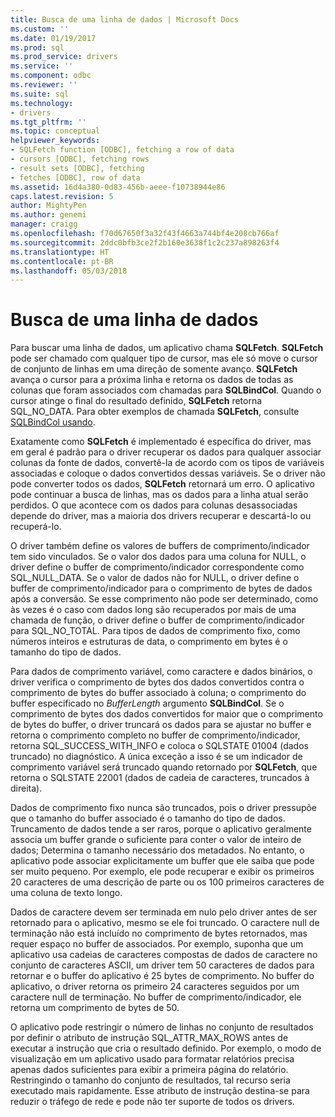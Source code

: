 ```yaml
---
title: Busca de uma linha de dados | Microsoft Docs
ms.custom: ''
ms.date: 01/19/2017
ms.prod: sql
ms.prod_service: drivers
ms.service: ''
ms.component: odbc
ms.reviewer: ''
ms.suite: sql
ms.technology:
- drivers
ms.tgt_pltfrm: ''
ms.topic: conceptual
helpviewer_keywords:
- SQLFetch function [ODBC], fetching a row of data
- cursors [ODBC], fetching rows
- result sets [ODBC], fetching
- fetches [ODBC], row of data
ms.assetid: 16d4a380-0d83-456b-aeee-f10738944e86
caps.latest.revision: 5
author: MightyPen
ms.author: genemi
manager: craigg
ms.openlocfilehash: f70d67650f3a32f43f4663a744bf4e208cb766af
ms.sourcegitcommit: 2ddc0bfb3ce2f2b160e3638f1c2c237a898263f4
ms.translationtype: HT
ms.contentlocale: pt-BR
ms.lasthandoff: 05/03/2018
---
```

# <a name="fetching-a-row-of-data"></a>Busca de uma linha de dados
Para buscar uma linha de dados, um aplicativo chama **SQLFetch**. **SQLFetch** pode ser chamado com qualquer tipo de cursor, mas ele só move o cursor de conjunto de linhas em uma direção de somente avanço. **SQLFetch** avança o cursor para a próxima linha e retorna os dados de todas as colunas que foram associados com chamadas para **SQLBindCol**. Quando o cursor atinge o final do resultado definido, **SQLFetch** retorna SQL_NO_DATA. Para obter exemplos de chamada **SQLFetch**, consulte [SQLBindCol usando](../../../odbc/reference/develop-app/using-sqlbindcol.md).  
  
 Exatamente como **SQLFetch** é implementado é específica do driver, mas em geral é padrão para o driver recuperar os dados para qualquer associar colunas da fonte de dados, convertê-la de acordo com os tipos de variáveis associadas e coloque o dados convertidos dessas variáveis. Se o driver não pode converter todos os dados, **SQLFetch** retornará um erro. O aplicativo pode continuar a busca de linhas, mas os dados para a linha atual serão perdidos. O que acontece com os dados para colunas desassociadas depende do driver, mas a maioria dos drivers recuperar e descartá-lo ou recuperá-lo.  
  
 O driver também define os valores de buffers de comprimento/indicador tem sido vinculados. Se o valor dos dados para uma coluna for NULL, o driver define o buffer de comprimento/indicador correspondente como SQL_NULL_DATA. Se o valor de dados não for NULL, o driver define o buffer de comprimento/indicador para o comprimento de bytes de dados após a conversão. Se esse comprimento não pode ser determinado, como às vezes é o caso com dados long são recuperados por mais de uma chamada de função, o driver define o buffer de comprimento/indicador para SQL_NO_TOTAL. Para tipos de dados de comprimento fixo, como números inteiros e estruturas de data, o comprimento em bytes é o tamanho do tipo de dados.  
  
 Para dados de comprimento variável, como caractere e dados binários, o driver verifica o comprimento de bytes dos dados convertidos contra o comprimento de bytes do buffer associado à coluna; o comprimento do buffer especificado no *BufferLength* argumento **SQLBindCol**. Se o comprimento de bytes dos dados convertidos for maior que o comprimento de bytes do buffer, o driver truncará os dados para se ajustar no buffer e retorna o comprimento completo no buffer de comprimento/indicador, retorna SQL_SUCCESS_WITH_INFO e coloca o SQLSTATE 01004 (dados truncado) no diagnóstico. A única exceção a isso é se um indicador de comprimento variável será truncado quando retornado por **SQLFetch**, que retorna o SQLSTATE 22001 (dados de cadeia de caracteres, truncados à direita).  
  
 Dados de comprimento fixo nunca são truncados, pois o driver pressupõe que o tamanho do buffer associado é o tamanho do tipo de dados. Truncamento de dados tende a ser raros, porque o aplicativo geralmente associa um buffer grande o suficiente para conter o valor de inteiro de dados; Determina o tamanho necessário dos metadados. No entanto, o aplicativo pode associar explicitamente um buffer que ele saiba que pode ser muito pequeno. Por exemplo, ele pode recuperar e exibir os primeiros 20 caracteres de uma descrição de parte ou os 100 primeiros caracteres de uma coluna de texto longo.  
  
 Dados de caractere devem ser terminada em nulo pelo driver antes de ser retornado para o aplicativo, mesmo se ele foi truncado. O caractere null de terminação não está incluído no comprimento de bytes retornados, mas requer espaço no buffer de associados. Por exemplo, suponha que um aplicativo usa cadeias de caracteres compostas de dados de caractere no conjunto de caracteres ASCII, um driver tem 50 caracteres de dados para retornar e o buffer do aplicativo é 25 bytes de comprimento. No buffer do aplicativo, o driver retorna os primeiro 24 caracteres seguidos por um caractere null de terminação. No buffer de comprimento/indicador, ele retorna um comprimento de bytes de 50.  
  
 O aplicativo pode restringir o número de linhas no conjunto de resultados por definir o atributo de instrução SQL_ATTR_MAX_ROWS antes de executar a instrução que cria o resultado definido. Por exemplo, o modo de visualização em um aplicativo usado para formatar relatórios precisa apenas dados suficientes para exibir a primeira página do relatório. Restringindo o tamanho do conjunto de resultados, tal recurso seria executado mais rapidamente. Esse atributo de instrução destina-se para reduzir o tráfego de rede e pode não ter suporte de todos os drivers.
